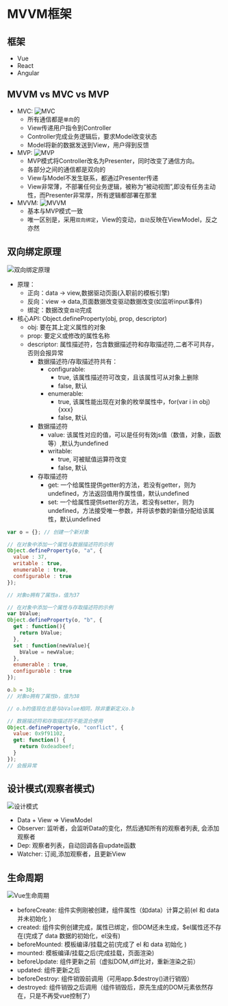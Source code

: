 # MVVM框架

## 框架
- Vue
- React
- Angular

## MVVM vs MVC vs MVP
- MVC: 
    ![MVC](MVC.jpg) 
    + 所有通信都是`单向`的
    + View传递用户指令到Controller
    + Controller完成业务逻辑后，要求Model改变状态
    + Model将新的数据发送到View，用户得到反馈
- MVP: 
    ![MVP](MVP.jpg) 
    + MVP模式将Controller改名为Presenter，同时改变了通信方向。
    + 各部分之间的通信都是双向的
    + View与Model不发生联系，都通过Presenter传递
    + View非常薄，不部署任何业务逻辑，被称为“被动视图”,即没有任务主动性，而Presenter非常厚，所有逻辑都部署在那里
- MVVM: 
    ![MVVM](MVVM.jpg) 
    + 基本与MVP模式一致
    + 唯一区别是，采用`双向绑定`，View的变动，`自动`反映在ViewModel，反之亦然    

## 双向绑定原理
![双向绑定原理](two-way-data-binding.jpg)
- 原理：
    + 正向：data -> view,数据驱动页面(入职前的模板引擎)
    + 反向：view -> data,页面数据改变驱动数据改变(如监听input事件)
    + 绑定：数据改变`自动`完成
- 核心API: Object.defineProperty(obj, prop, descriptor) 
    + obj: 要在其上定义属性的对象
    + prop: 要定义或修改的属性名称
    + descriptor: 属性描述符，包含数据描述符和存取描述符,二者不可共存，否则会报异常
        - 数据描述符/存取描述符共有：
            + configurable: 
                - true, 该属性描述符可改变，且该属性可从对象上删除
                - false, 默认
            + enumerable: 
                - true, 该属性能出现在对象的枚举属性中，for(var i in obj){xxx}
                - false, 默认
        - 数据描述符
            + value: 该属性对应的值，可以是任何有效js值（数值，对象，函数等）,默认为undefined
            + writable: 
                - true, 可被赋值运算符改变
                - false, 默认
        - 存取描述符
            + get: 一个给属性提供getter的方法，若没有getter，则为undefined，方法返回值用作属性值，默认undefined
            + set: 一个给属性提供setter的方法，若没有setter，则为undefined，方法接受唯一参数，并将该参数的新值分配给该属性，默认undefined
```javascript
var o = {}; // 创建一个新对象

// 在对象中添加一个属性与数据描述符的示例
Object.defineProperty(o, "a", {
  value : 37,
  writable : true,
  enumerable : true,
  configurable : true
});

// 对象o拥有了属性a，值为37

// 在对象中添加一个属性与存取描述符的示例
var bValue;
Object.defineProperty(o, "b", {
  get : function(){
    return bValue;
  },
  set : function(newValue){
    bValue = newValue;
  },
  enumerable : true,
  configurable : true
});

o.b = 38;
// 对象o拥有了属性b，值为38

// o.b的值现在总是与bValue相同，除非重新定义o.b

// 数据描述符和存取描述符不能混合使用
Object.defineProperty(o, "conflict", {
  value: 0x9f91102, 
  get: function() { 
    return 0xdeadbeef; 
  } 
});
// 会报异常
```

## 设计模式(观察者模式)
![设计模式](mvvm-design-mode.jpg)
+ Data + View => ViewModel
+ Observer: 监听者，会监听Data的变化，然后通知所有的观察者列表, 会添加观察者
+ Dep: 观察者列表，自动回调各自update函数
+ Watcher: 订阅,添加观察者，且更新View 


## 生命周期
![Vue生命周期](vue-lifetime.jpg)
- beforeCreate:  组件实例刚被创建，组件属性（如data）计算之前(el 和 data 并未初始化 )
- created:       组件实例创建完成，属性已绑定，但DOM还未生成，$el属性还不存在(完成了 data 数据的初始化，el没有)
- beforeMounted: 模板编译/挂载之前(完成了 el 和 data 初始化 )
- mounted:       模板编译/挂载之后(完成挂载，页面渲染)
- beforeUpdate:  组件更新之前（虚拟DOM,diff比对，重新渲染之前）
- updated:       组件更新之后
- beforeDestroy: 组件销毁前调用（可用app.$destroy()进行销毁）
- destroyed:     组件销毁之后调用（组件销毁后，原先生成的DOM元素依然存在，只是不再受vue控制了）










